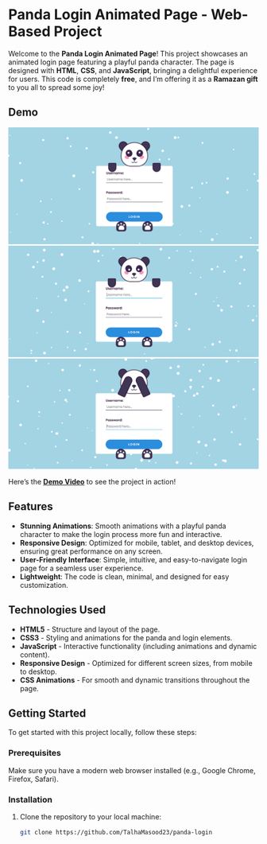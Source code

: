 # Panda Login Animated Page - Web-Based Project

Welcome to the **Panda Login Animated Page**! This project showcases an animated login page featuring a playful panda character. The page is designed with **HTML**, **CSS**, and **JavaScript**, bringing a delightful experience for users. This code is completely **free**, and I’m offering it as a **Ramazan gift** to you all to spread some joy!

## Demo

![Panda Login Website Demo](image/001.png)  
![Panda Login Website Demo 1](image/002.png)
![Panda Login Website Demo 2](image/003.png)


Here’s the **[Demo Video](#)** to see the project in action!

## Features

- **Stunning Animations**: Smooth animations with a playful panda character to make the login process more fun and interactive.
- **Responsive Design**: Optimized for mobile, tablet, and desktop devices, ensuring great performance on any screen.
- **User-Friendly Interface**: Simple, intuitive, and easy-to-navigate login page for a seamless user experience.
- **Lightweight**: The code is clean, minimal, and designed for easy customization.

## Technologies Used

- **HTML5** - Structure and layout of the page.
- **CSS3** - Styling and animations for the panda and login elements.
- **JavaScript** - Interactive functionality (including animations and dynamic content).
- **Responsive Design** - Optimized for different screen sizes, from mobile to desktop.
- **CSS Animations** - For smooth and dynamic transitions throughout the page.

## Getting Started

To get started with this project locally, follow these steps:

### Prerequisites

Make sure you have a modern web browser installed (e.g., Google Chrome, Firefox, Safari).

### Installation

1. Clone the repository to your local machine:
   ```bash
   git clone https://github.com/TalhaMasood23/panda-login
